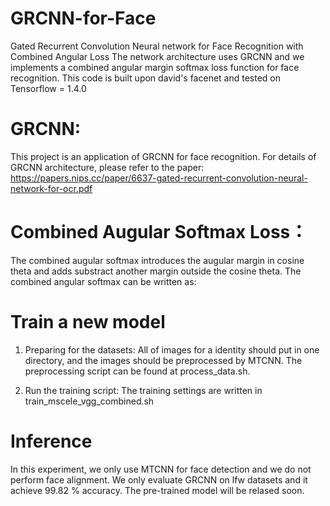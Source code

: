 # GRCNN-for-Face
Gated Recurrent Convolution Neural network for Face Recognition with Combined Angular Loss
The network architecture uses GRCNN and we implements a combined angular margin softmax loss function for face recognition. This code is built upon david's facenet and tested on Tensorflow = 1.4.0

# GRCNN:
This project is an application of GRCNN for face recognition. For details of GRCNN architecture, please refer to the paper: https://papers.nips.cc/paper/6637-gated-recurrent-convolution-neural-network-for-ocr.pdf

# Combined Augular Softmax Loss：
The combined augular softmax introduces the augular margin in cosine theta and adds substract another margin outside the cosine theta.
The combined angular softmax can be written as:

# Train a new model
1. Preparing for the datasets: 
All of images for a identity should put in one directory, and the images should be preprocessed by MTCNN. The preprocessing script can be found at process_data.sh.

2. Run the training script:
The training settings are written in train_mscele_vgg_combined.sh

# Inference
In this experiment, we only use MTCNN for face detection and we do not perform face alignment.
We only evaluate GRCNN on lfw datasets and it achieve 99.82 % accuracy. The pre-trained model will be relased soon.


